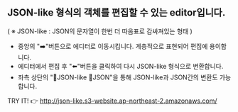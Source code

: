 ## JSON-like 형식의 객체를 편집할 수 있는 editor입니다. 
( ※ JSON-like : JSON의 문자열이 한번 더 따옴표로 감싸져있는 형태 )
<br/>
- 중앙의 "➡️"버튼으로 에디터로 이동시킵니다. 계층적으로 표현되어 편집에 용이합니다.
- 에디터에서 편집 후 "⬅️"버튼을 클릭하여 다시 JSON-like 형식으로 변환합니다. 
- 좌측 상단의 "🔘JSON-like 🔘JSON"을 통해 JSON-like과 JSON간의 변환도 가능합니다. 

TRY IT! 👉 http://json-like.s3-website.ap-northeast-2.amazonaws.com/
